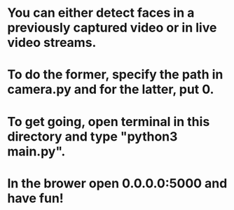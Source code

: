 # You can either detect faces in a previously captured video or in live video streams.
# To do the former, specify the path in camera.py and for the latter, put 0.

# To get going, open terminal in this directory and type "python3 main.py". 
# In the brower open 0.0.0.0:5000 and have fun! 
